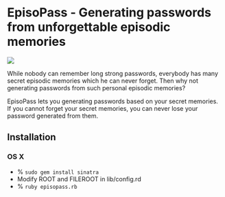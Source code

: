 # EpisoPass - Generating passwords from unforgettable episodic memories

![](https://gyazo.com/e5e677f6c0175d82b11a6718a145ebd2.png)

While nobody can remember long strong passwords,
everybody has many secret episodic memories
which he can never forget.
Then why not generating passwords from such
personal episodic memories?

EpisoPass lets you generating passwords based on
your secret memories. 
If you cannot forget your secret memories,
you can never lose your password generated from them.

## Installation

### OS X

- % ```sudo gem install sinatra```
- Modify ROOT and FILEROOT in lib/config.rd
- % ```ruby episopass.rb```

